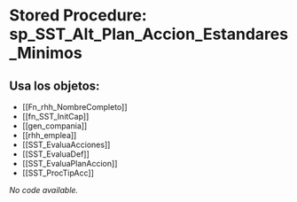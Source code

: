 # Stored Procedure: sp_SST_Alt_Plan_Accion_Estandares_Minimos

## Usa los objetos:
- [[Fn_rhh_NombreCompleto]]
- [[fn_SST_InitCap]]
- [[gen_compania]]
- [[rhh_emplea]]
- [[SST_EvaluaAcciones]]
- [[SST_EvaluaDef]]
- [[SST_EvaluaPlanAccion]]
- [[SST_ProcTipAcc]]

*No code available.*
